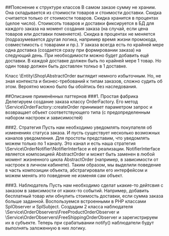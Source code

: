 ##Пояснение к структуре классов
В самом заказе сумму не храним. Она складывается из стоимости товаров и стоимости доставки. Скидка считается только от
стоимости товаров. Скидка хранится в процентах (целое число). Стоимсоть товаров и доставки фиксируется в БД для 
каждого заказа на момент создания заказа (на случай, если цена товаров или доставки поменяется). Скидка в процентах не 
меняется (подразумевается другая логика, например время жизни промокода, совместимость с товарами и пр.). У заказа всегда
есть по крайней мере одна доставка (создается сразу при формировании заказа) на следующий день. При необходимости можно
будет добавить ещё доставки. В каждой доставке должен быть по крайней мере 1 товар. Но один товар должен быть доставлен 
толкьо в 1 доставке.

Класс \Entity\Shop\AbstractOrder выглядит немного избыточным. Но, не зная контекста и бизнес-требований к типам заказов,
сложно судить об этом. Вероятно можно было бы обойтись без наследования.

##Описание применённых паттернов
###1. Простая фабрика
Делегируем создание заказа классу OrderFactory. Его метод \Service\OrderFactory::createOrder принимает параметром запрос
и возвращает объект соответствующего типа (с предопределенным набором настроек и зависимостей)

###2. Стратегия
Пусть нам необходимо уведомлять покупателя об изменениях статуса заказа. И пусть существует несколько возможных каналов
уведомления. Для простоты представим, что уведомлять можем только по 1 каналу. Это канал и есть наша стратегия 
\Service\OrderNotifier\NotifierInterface и её реализации. NotifierInterface является композицией AbstractOrder
и может быть заменен в любой момент жизненного цикла AbstractOrder (например, в зависимости от настроек в личном
кабинете). Таким образом, мы выделили поведение в часть композиции объекта, абстрагировали его интерфейсом и можем
менять это поведение не изменяя сам объект.

###3. Наблюдатель
Пусть нам необходимо сделат ькакие-то дейтсвия с заказом в зависимости от каких-то событий. Например, добавить
бесплатный товар или обнулить стоимость доставки, если сумма заказа больше заданной. Воспользуемся встроенными 
в PHP классами SplObserver и SplSubject. Создадим 2 класса наблюдателя \Service\OrderObservers\FreeProductOrderObserver
и \Service\OrderObservers\FreeShippingOrderObserver и зарегистрируем их в субъекте. Теперь при срабатывании notify()
наблюдатели будут выполнять заложенную в них логику.
